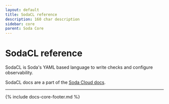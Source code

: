 ```yaml
---
layout: default
title: SodaCL reference
description: 160 char description
sidebar: core
parent: Soda Core
---
```


# SodaCL reference

SodaCL is Soda's YAML based language to write checks and configure observability.

SodaCL docs are a part of the <a href="/soda-cloud/overview.html" target="_blank">Soda Cloud docs</a>.




---
{% include docs-core-footer.md %}